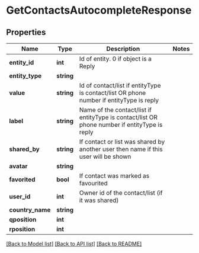 # GetContactsAutocompleteResponse

## Properties
Name | Type | Description | Notes
------------ | ------------- | ------------- | -------------
**entity_id** | **int** | Id of entity. 0 if object is a Reply | 
**entity_type** | **string** |  | 
**value** | **string** | Id of contact/list if entityType is contact/list OR phone number if entityType is reply | 
**label** | **string** | Name of the contact/list if entityType is contact/list OR phone number if entityType is reply | 
**shared_by** | **string** | If contact or list was shared by another user then name if this user will be shown | 
**avatar** | **string** |  | 
**favorited** | **bool** | If contact was marked as favourited | 
**user_id** | **int** | Owner id of the contact/list (if it was shared) | 
**country_name** | **string** |  | 
**qposition** | **int** |  | 
**rposition** | **int** |  | 

[[Back to Model list]](../README.md#documentation-for-models) [[Back to API list]](../README.md#documentation-for-api-endpoints) [[Back to README]](../README.md)


